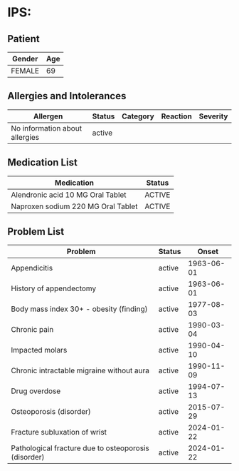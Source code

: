 # IPS:

## Patient

|Gender|Age|
|---|---|
|FEMALE|69|

## Allergies and Intolerances

|Allergen|Status|Category|Reaction|Severity|
|---|---|---|---|---|
|No information about allergies|active||||

## Medication List

|Medication|Status|
|---|---|
|Alendronic acid 10 MG Oral Tablet|ACTIVE|
|Naproxen sodium 220 MG Oral Tablet|ACTIVE|

## Problem List

|Problem|Status|Onset|
|---|---|---|
|Appendicitis|active|1963-06-01|
|History of appendectomy|active|1963-06-01|
|Body mass index 30+ - obesity (finding)|active|1977-08-03|
|Chronic pain|active|1990-03-04|
|Impacted molars|active|1990-04-10|
|Chronic intractable migraine without aura|active|1990-11-09|
|Drug overdose|active|1994-07-13|
|Osteoporosis (disorder)|active|2015-07-29|
|Fracture subluxation of wrist|active|2024-01-22|
|Pathological fracture due to osteoporosis (disorder)|active|2024-01-22|
